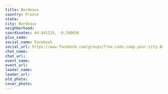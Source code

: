 ```yaml
---
title: Bordeaux
country: France
state: 
city: Bordeaux
neighborhood: 
coordinates: 44.841225, -0.580036
plus_code:
social_name: Facebook
social_url: https://www.facebook.com/groups/free.code.camp.your.city.Bordeaux
chat_name:
chat_url:
event_name:
event_url:
leader_name:
leader_url:
old_photo: 
cover_photo:
---
```

